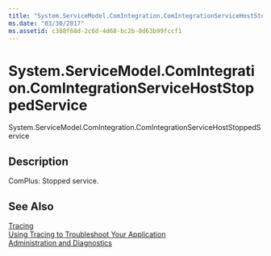 ```yaml
---
title: "System.ServiceModel.ComIntegration.ComIntegrationServiceHostStoppedService"
ms.date: "03/30/2017"
ms.assetid: c388f68d-2c6d-4d68-bc2b-0d63b99fccf1
---
```

# System.ServiceModel.ComIntegration.ComIntegrationServiceHostStoppedService
System.ServiceModel.ComIntegration.ComIntegrationServiceHostStoppedService  
  
## Description  
 ComPlus: Stopped service.  
  
## See Also  
 [Tracing](../../../../../docs/framework/wcf/diagnostics/tracing/index.md)  
 [Using Tracing to Troubleshoot Your Application](../../../../../docs/framework/wcf/diagnostics/tracing/using-tracing-to-troubleshoot-your-application.md)  
 [Administration and Diagnostics](../../../../../docs/framework/wcf/diagnostics/index.md)
